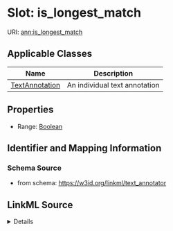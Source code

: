 # Slot: is_longest_match

URI: [ann:is_longest_match](https://w3id.org/linkml/text_annotator/is_longest_match)



<!-- no inheritance hierarchy -->




## Applicable Classes

| Name | Description |
| --- | --- |
[TextAnnotation](TextAnnotation.md) | An individual text annotation






## Properties

* Range: [Boolean](Boolean.md)







## Identifier and Mapping Information







### Schema Source


* from schema: https://w3id.org/linkml/text_annotator




## LinkML Source

<details>
```yaml
name: is_longest_match
from_schema: https://w3id.org/linkml/text_annotator
rank: 1000
alias: is_longest_match
owner: TextAnnotation
domain_of:
- TextAnnotation
range: boolean

```
</details>
